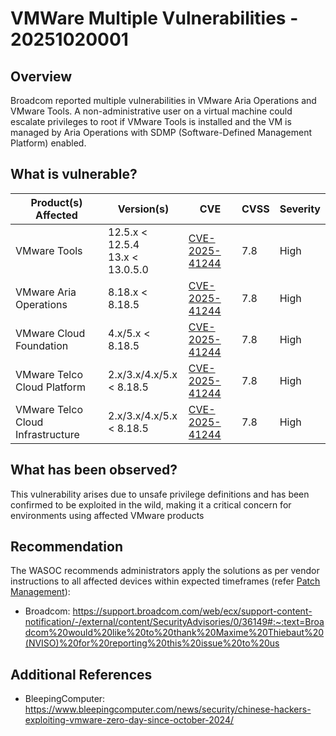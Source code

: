 # VMWare Multiple Vulnerabilities - 20251020001

## Overview

Broadcom reported multiple vulnerabilities in VMware Aria Operations and VMware Tools. A non-administrative user on a virtual machine could escalate privileges to root if VMware Tools is installed and the VM is managed by Aria Operations with SDMP (Software-Defined Management Platform) enabled.

## What is vulnerable?

| Product(s) Affected | Version(s) | CVE                                                                                                                                      | CVSS         | Severity                                                       |
| ------------------- | ---------- | ---------------------------------------------------------------------------------------------------------------------------------------- | ------------ | -------------------------------------------------------------- |
|  VMware Tools     | 12.5.x < 12.5.4 <br> 13.x < 13.0.5.0   | [CVE-2025-41244](https://nvd.nist.gov/vuln/detail/CVE-2025-41244)                                                                        | 7.8          | High                                   |
| VMware Aria Operations     | 8.18.x < 8.18.5    | [CVE-2025-41244](https://nvd.nist.gov/vuln/detail/CVE-2025-41244) <br>  | 7.8 | High <br>
| VMware Cloud Foundation     | 4.x/5.x < 8.18.5   | [CVE-2025-41244](https://nvd.nist.gov/vuln/detail/CVE-2025-41244) <br>  | 7.8 | High <br>
| VMware Telco Cloud Platform     | 2.x/3.x/4.x/5.x <br> < 8.18.5  | [CVE-2025-41244](https://nvd.nist.gov/vuln/detail/CVE-2025-41244) <br>  | 7.8 | High <br>
| VMware Telco Cloud Infrastructure     | 2.x/3.x/4.x/5.x <br> < 8.18.5  | [CVE-2025-41244](https://nvd.nist.gov/vuln/detail/CVE-2025-41244) <br>  | 7.8 | High



## What has been observed?

This vulnerability arises due to unsafe privilege definitions and has been confirmed to be exploited in the wild, making it a critical concern for environments using affected VMware products

## Recommendation

The WASOC recommends administrators apply the solutions as per vendor instructions to all affected devices within expected timeframes (refer [Patch Management](../guidelines/patch-management.md)):

- Broadcom: <https://support.broadcom.com/web/ecx/support-content-notification/-/external/content/SecurityAdvisories/0/36149#:~:text=Broadcom%20would%20like%20to%20thank%20Maxime%20Thiebaut%20(NVISO)%20for%20reporting%20this%20issue%20to%20us>

## Additional References

- BleepingComputer: <https://www.bleepingcomputer.com/news/security/chinese-hackers-exploiting-vmware-zero-day-since-october-2024/>

